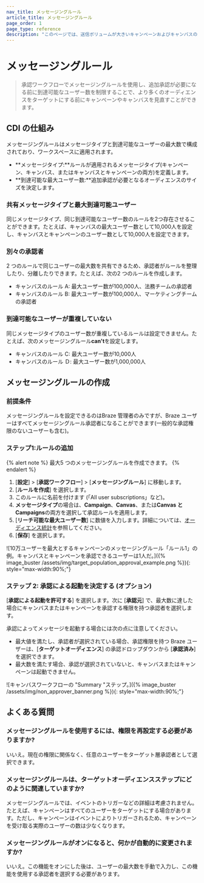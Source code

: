 ```yaml
---
nav_title: メッセージングルール
article_title: メッセージングルール
page_order: 1
page_type: reference
description: "このページでは、送信ボリュームが大きいキャンペーンおよびキャンバスの承認ワークフローでメッセージングルールを使用する方法について説明します。"
---
```


# メッセージングルール

> 承認ワークフローでメッセージングルールを使用し、追加承認が必要になる前に到達可能なユーザー数を制限することで、より多くのオーディエンスをターゲットにする前にキャンペーンやキャンバスを見直すことができます。

## CDI の仕組み

メッセージングルールはメッセージタイプと到達可能なユーザーの最大数で構成されており、ワークスペースに適用されます。

- **メッセージタイプ:**ルールが適用されるメッセージタイプ(キャンペーン、キャンバス、またはキャンバスとキャンペーンの両方)を定義します。
- **到達可能な最大ユーザー数:**追加承認が必要となるオーディエンスのサイズを決定します。

### 共有メッセージタイプと最大到達可能ユーザー

同じメッセージタイプ、同じ到達可能なユーザー数のルールを2つ存在させることができます。たとえば、キャンバスの最大ユーザー数として10,000人を設定し、キャンバスとキャンペーンのユーザー数として10,000人を設定できます。 

### 別々の承認者

2 つのルールで同じユーザーの最大数を共有できるため、承認者がルールを整理したり、分離したりできます。たとえば、次の2 つのルールを作成します。

- キャンバスのルール A: 最大ユーザー数が100,000人、法務チームの承認者
- キャンバスのルール B: 最大ユーザー数が100,000人、マーケティングチームの承認者 

### 到達可能なユーザーが重複していない

同じメッセージタイプのユーザー数が重複しているルールは設定できません。たとえば、次のメッセージングルール**can't**を設定します。 

- キャンバスのルール C: 最大ユーザー数が10,000人 
- キャンバスのルール Ｄ: 最大ユーザー数が1,000,000人

## メッセージングルールの作成

### 前提条件

メッセージングルールを設定できるのはBraze 管理者のみですが、Braze ユーザーはすべてメッセージングルール承認者になることができます(一般的な承認権限のないユーザーも含む)。

### ステップ1:ルールの追加

{% alert note %}
最大5 つのメッセージングルールを作成できます。
{% endalert %}

1. [**設定**] > [**承認ワークフロー**] > [**メッセージングルール**] に移動します。
2. [**ルールを作成**] を選択します。
3. このルールに名前を付けます (「All user subscriptions」など)。
4. **メッセージタイプ**の場合は、**Campaign**、**Canvas**、または**Canvas とCampaigns**の両方を選択して承認ルールを適用します。
5. [**リーチ可能な最大ユーザー数**] に数値を入力します。詳細については、[オーディエンス統計]({{site.baseurl}}/user_guide/engagement_tools/campaigns/building_campaigns/targeting_users#audience-statistics)を参照してください。
6. [**保存**] を選択します。

\![10万ユーザーを最大とするキャンペーンのメッセージングルール「ルール1」の例。キャンバスとキャンペーンを承認できるユーザーは1人だ。]({% image_buster /assets/img/target_population_approval_example.png %}){: style="max-width:90%;"}

### ステップ 2: 承認による起動を決定する (オプション)

[**承認による起動を許可する**] を選択します。次に [**承認元**] で、最大数に達した場合にキャンバスまたはキャンペーンを承認する権限を持つ承認者を選択します。

承認によってメッセージを起動する場合には次の点に注意してください。

- 最大値を満たし、承認者が選択されている場合、承認権限を持つ Braze ユーザーは、[**ターゲットオーディエンス**] の承認ドロップダウンから [**承認済み**] を選択できます。
- 最大数を満たす場合、承認が選択されていないと、キャンバスまたはキャンペーンは起動できません。

\![キャンバスワークフローの "Summary "ステップ。]({% image_buster /assets/img/non_approver_banner.png %}){: style="max-width:90%;"}

## よくある質問

### メッセージングルールを使用するには、権限を再設定する必要がありますか?

いいえ。現在の権限に関係なく、任意のユーザーをターゲット層承認者として選択できます。

### メッセージングルールは、ターゲットオーディエンスステップにどのように関連していますか?

メッセージングルールでは、イベントのトリガーなどの詳細は考慮されません。たとえば、キャンペーンはすべてのユーザーをターゲットにする場合があります。ただし、キャンペーンはイベントによりトリガーされるため、キャンペーンを受け取る実際のユーザーの数は少なくなります。

### メッセージングルールがオンになると、何かが自動的に変更されますか?

いいえ。この機能をオンにした後は、ユーザーの最大数を手動で入力し、この機能を使用する承認者を選択する必要があります。

